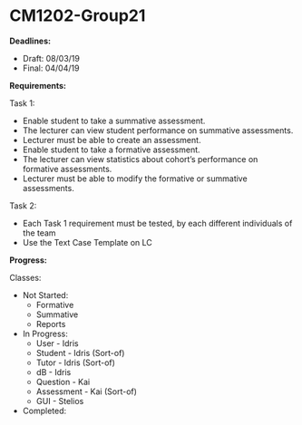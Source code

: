﻿# CM1202-Group21

**Deadlines:**
- Draft: 08/03/19
- Final: 04/04/19
 
**Requirements:**

Task 1:
- Enable student to take a summative assessment. 
- The lecturer can view student performance on summative assessments.
- Lecturer must be able to create an assessment.
-	Enable student to take a formative assessment. 
- The lecturer can view statistics about cohort’s performance on formative assessments.
- Lecturer must be able to modify the formative or summative assessments.

Task 2:
- Each Task 1 requirement must be tested, by each different individuals of the team
- Use the Text Case Template on LC
 
**Progress:**

Classes:
- Not Started:
  - Formative
  - Summative
  - Reports
- In Progress:
  - User - Idris 
  - Student - Idris (Sort-of)
  - Tutor - Idris (Sort-of)
  - dB - Idris
  - Question - Kai
  - Assessment - Kai (Sort-of)
  - GUI - Stelios
- Completed:
